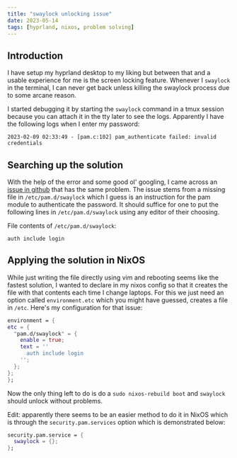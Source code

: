 ```yaml
---
title: "swaylock unlocking issue"
date: 2023-05-14
tags: [hyprland, nixos, problem solving]
---
```


## Introduction
I have setup my hyprland desktop to my liking but between that and a usable experience for me is the screen locking feature. Whenever I `swaylock` in the terminal, I can never get back unless killing the swaylock process due to some arcane reason.

I started debugging it by starting the `swaylock` command in a tmux session because you can attach it in the tty later to see the logs. Apparently I have the following logs when I enter my password:
```
2023-02-09 02:33:49 - [pam.c:102] pam_authenticate failed: invalid credentials
```

## Searching up the solution
With the help of the error and some good ol' googling, I came across an [issue in github](https://github.com/swaywm/sway/issues/3631) that has the same problem. The issue stems from a missing file in `/etc/pam.d/swaylock` which I guess is an instruction for the pam module to authenticate the password. It should suffice for one to put the following lines in `/etc/pam.d/swaylock` using any editor of their choosing.

File contents of `/etc/pam.d/swaylock`:
```
auth include login
```

## Applying the solution in NixOS
While just writing the file directly using vim and rebooting seems like the fastest solution, I wanted to declare in my nixos config so that it creates the file with that contents each time I change laptops. For this we just need an option called `environment.etc` which you might have guessed, creates a file in `/etc`. Here's my configuration for that issue:

```nix
environment = {
etc = {
  "pam.d/swaylock" = {
    enable = true;
    text = ''
      auth include login
    '';
  };
};
};
```

Now the only thing left to do is do a `sudo nixos-rebuild boot` and `swaylock` should unlock without problems.

Edit: apparently there seems to be an easier method to do it in NixOS which is through the `security.pam.services` option which is demonstrated below:
```nix
security.pam.service = {
  swaylock = {};
};
```
